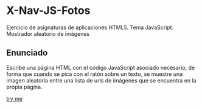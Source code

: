 # X-Nav-JS-Fotos
Ejercicio de asignaturas de aplicaciones HTML5. Tema JavaScript. Mostrador aleatorio de imágenes

## Enunciado

Escribe una página HTML con el código JavaScript asociado necesario, de forma que cuando se pica con el ratón sobre un texto, se muestre una imagen aleatoria entre una lista de urls de imágenes que se encuentra en la propia página.

[try me](https://storresb.github.io/X-Nav-JS-Fotos/index.html)
